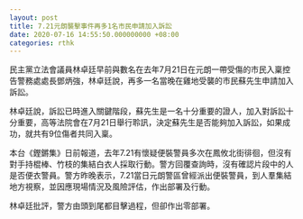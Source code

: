 ```yaml
---
layout: post
title: 7.21元朗襲擊事件再多1名市民申請加入訴訟
date: 2020-07-16 14:55:50.000000000 +08:00
categories: rthk
---
```


民主黨立法會議員林卓廷早前與數名在去年7月21日在元朗一帶受傷的市民入稟控告警務處處長鄧炳強，林卓廷說，再多一名當晚在雞地受襲的市民蘇先生申請加入訴訟。

林卓廷說，訴訟已時進入關鍵階段，蘇先生是一名十分重要的證人，加入對訴訟十分重要，高等法院會在7月21日舉行聆訊，決定蘇先生是否能夠加入訴訟，如果成功，就共有9位傷者共同入稟。 

本台《鏗鏘集》日前報道，去年7.21有懷疑便裝警員多次在鳳攸北街徘徊，但沒有對手持棍棒、竹枝的集結白衣人採取行動。警方回覆查詢時，沒有確認片段中的人是否便衣警員。警方昨晚表示，7.21當日元朗警區曾經派出便裝警員，到人羣集結地方視察，並因應現場情況及風險評估，作出部署及行動。

林卓廷批評，警方由頭到尾都目擊過程，但卻作出零部署。
